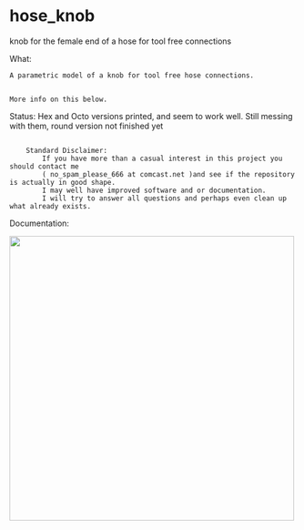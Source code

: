 # hose_knob
knob for the female end of a hose for tool free connections

What:

	A parametric model of a knob for tool free hose connections.
	 
	
	More info on this below.

Status:
	Hex and Octo versions printed, and seem to work well.  Still messing with them, round version not finished yet 
	
``` 
  
	Standard Disclaimer:
		If you have more than a casual interest in this project you should contact me 
		( no_spam_please_666 at comcast.net )and see if the repository is actually in good shape.  
		I may well have improved software and or documentation.  
		I will try to answer all questions and perhaps even clean up what already exists.	
``` 		
Documentation:
	
<img src=hex_nut.png width=500>

